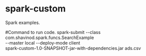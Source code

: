 # spark-custom
Spark examples. 

#Command to run code.
spark-submit --class com.shavinod.spark.funcs.SearchExample \
--master local --deploy-mode client \
spark-custom-1.0-SNAPSHOT-jar-with-dependencies.jar ads.csv
